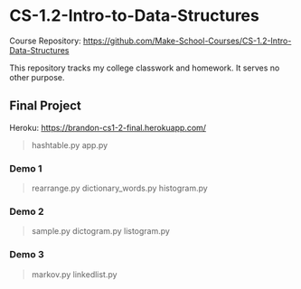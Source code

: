 # CS-1.2-Intro-to-Data-Structures
Course Repository: https://github.com/Make-School-Courses/CS-1.2-Intro-Data-Structures

This repository tracks my college classwork and homework. It serves no other purpose.

## Final Project
Heroku: https://brandon-cs1-2-final.herokuapp.com/
> hashtable.py
> app.py

### Demo 1
> rearrange.py
> dictionary_words.py
> histogram.py

### Demo 2
> sample.py
> dictogram.py
> listogram.py

### Demo 3
> markov.py
> linkedlist.py
